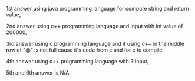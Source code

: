 1st answer using java programming language for compare string and return value,

2nd answer using c++ programming language and input with int value of 200000,

3rd answer using c programming language and if using c++ in the middle row of "@" is not full cause it's code from c and for c to compile,

4th answer using c++ programming language with 3 input,

5th and 6th answer is N/A
